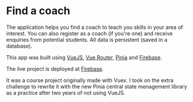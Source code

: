 # Find a coach

The application helps you find a coach to teach you skills in your area of interest. You can also register as a coach (if you're one) and receive enquiries from potential students. All data is persistent (saved in a database).

This app was built using [VueJS](https://vuejs.org/), [Vue Router](https://router.vuejs.org/), [Pinia](https://pinia.vuejs.org/) and [Firebase](https://firebase.google.com/).

The live project is deployed at [Firebase](https://fir-coaches.web.app/coaches).

It was a course project originally made with Vuex. I took on the extra challenge to rewrite it with the new Pinia central state menagement library as a practice after two years of not using VueJS.
